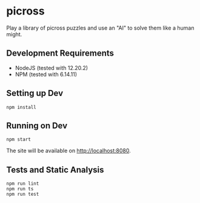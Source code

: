 # picross

Play a library of picross puzzles and use an "AI" to solve them like a human might.


## Development Requirements

 - NodeJS (tested with 12.20.2)
 - NPM (tested with 6.14.11)


## Setting up Dev

`npm install`


## Running on Dev

`npm start`

The site will be available on <http://localhost:8080>.


## Tests and Static Analysis

```
npm run lint
npm run ts
npm run test
```
